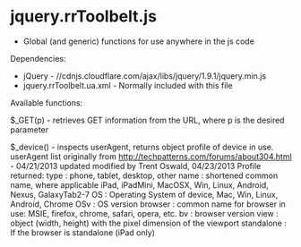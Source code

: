 jquery.rrToolbelt.js
=================

- Global (and generic) functions for use anywhere in the js code

Dependencies:
- jQuery - //cdnjs.cloudflare.com/ajax/libs/jquery/1.9.1/jquery.min.js
- jquery.rrToolbelt.ua.xml - Normally included with this file

Available functions:

$_GET(p) - retrieves GET information from the URL, where p is the desired parameter

$_device() - inspects userAgent, returns object profile of device in use.
        userAgent list originally from http://techpatterns.com/forums/about304.html - 04/21/2013 updated
          modified by Trent Oswald, 04/23/2013
        Profile returned:
          type : phone, tablet, desktop, other
          name : shortened common name, where applicable
                  iPad, iPadMini, MacOSX, Win, Linux, Android, Nexus, GalaxyTab2-7
          OS : Operating System of device, Mac, Win, Linux, Android, Chrome
          OSv : OS version
          browser : common name for browser in use: MSIE, firefox, chrome, safari, opera, etc.
          bv : browser version
          view : object (width, height) with the pixel dimension of the viewport
          standalone : If the browser is standalone (iPad only)
